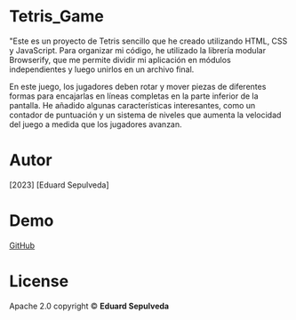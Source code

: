 # Tetris_Game

"Este es un proyecto de Tetris sencillo que he creado utilizando HTML, CSS y JavaScript. Para organizar mi código, he utilizado la librería modular Browserify, que me permite dividir mi aplicación en módulos independientes y luego unirlos en un archivo final.

En este juego, los jugadores deben rotar y mover piezas de diferentes formas para encajarlas en líneas completas en la parte inferior de la pantalla. He añadido algunas características interesantes, como un contador de puntuación y un sistema de niveles que aumenta la velocidad del juego a medida que los jugadores avanzan.



# Autor
 [2023] [Eduard Sepulveda]


# Demo

[GitHub](https://github.com/JokerC0)


# License

Apache 2.0 copyright ©  **Eduard Sepulveda**